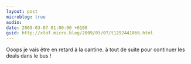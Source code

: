 ```yaml
---
layout: post
microblog: true
audio: 
date: 2009-03-07 01:00:00 +0100
guid: http://xtof.micro.blog/2009/03/07/t1292441866.html
---
```

Ooops je vais être en retard à la cantine. à tout de suite pour continuer les deals dans le bus !
